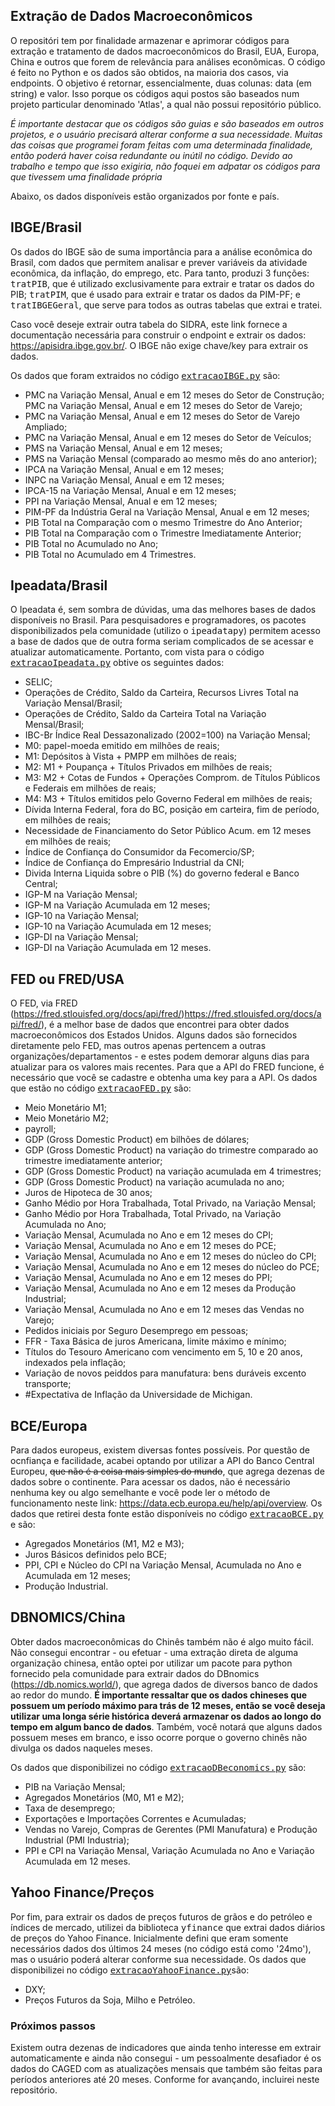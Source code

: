 ## Extração de Dados Macroeconômicos
O repositóri tem por finalidade armazenar e aprimorar códigos para extração e tratamento de dados macroeconômicos do Brasil, EUA, Europa, China e outros que forem de relevância para análises econômicas. O código é feito no Python e os dados são obtidos, na maioria dos casos, via endpoints. O objetivo é retornar, essencialmente, duas colunas: data (em string) e valor. Isso porque os códigos aqui postos são baseados num projeto particular denominado 'Atlas', a qual não possui repositório público. 

*É importante destacar que os códigos são guias e são baseados em outros projetos, e o usuário precisará alterar conforme a sua necessidade. Muitas das coisas que programei foram feitas com uma determinada finalidade, então poderá haver coisa redundante ou inútil no código. Devido ao trabalho e tempo que isso exigiria, não foquei em adpatar os códigos para que tivessem uma finalidade própria*

Abaixo, os dados disponíveis estão organizados por fonte e país. 

## IBGE/Brasil
Os dados do IBGE são de suma importância para a análise econômica do Brasil, com dados que permitem analisar e prever variáveis da atividade econômica, da inflação, do emprego, etc. Para tanto, produzi 3 funções: <kbd>tratPIB</kbd>, que é utilizado exclusivamente para extrair e tratar os dados do PIB; <kbd>tratPIM</kbd>, que é usado para extrair e tratar os dados da PIM-PF; e <kbd>tratIBGEGeral</kbd>, que serve para todos as outras tabelas que extrai e tratei.

Caso você deseje extrair outra tabela do SIDRA, este link fornece a documentação necessária para construir o endpoint e extrair os dados: https://apisidra.ibge.gov.br/. O IBGE não exige chave/key para extrair os dados. 

Os dados que foram extraidos no código <kbd>[extracaoIBGE.py](extracaoIBGE.py)</kbd> são:
- PMC na Variação Mensal, Anual e em 12 meses do Setor de Construção;
  PMC na Variação Mensal, Anual e em 12 meses do Setor de Varejo;
- PMC na Variação Mensal, Anual e em 12 meses do Setor de Varejo Ampliado;
- PMC na Variação Mensal, Anual e em 12 meses do Setor de Veículos;
- PMS na Variação Mensal, Anual e em 12 meses;
- PMS na Variação Mensal (comparado ao mesmo mês do ano anterior);
- IPCA na Variação Mensal, Anual e em 12 meses;
- INPC na Variação Mensal, Anual e em 12 meses;
- IPCA-15 na Variação Mensal, Anual e em 12 meses;
- PPI na Variação Mensal, Anual e em 12 meses;
- PIM-PF da Indústria Geral na Variação Mensal, Anual e em 12 meses;
- PIB Total na Comparação com o mesmo Trimestre do Ano Anterior;
- PIB Total na Comparação com o Trimestre Imediatamente Anterior;
- PIB Total no Acumulado no Ano;
- PIB Total no Acumulado em 4 Trimestres.

## Ipeadata/Brasil
O Ipeadata é, sem sombra de dúvidas, uma das melhores bases de dados disponíveis no Brasil. Para pesquisadores e programadores, os pacotes disponibilizados pela comunidade (utilizo o <kbd>ipeadatapy</kbd>) permitem acesso a base de dados que de outra forma seriam complicados de se acessar e atualizar automaticamente. Portanto, com vista para o código <kbd>[extracaoIpeadata.py](extracaoIpeadata.py)</kbd> obtive os seguintes dados:
- SELIC;
- Operações de Crédito, Saldo da Carteira, Recursos Livres Total na Variação Mensal/Brasil;
- Operações de Crédito, Saldo da Carteira Total na Variação Mensal/Brasil;
- IBC-Br Índice Real Dessazonalizado (2002=100) na Variação Mensal;
- M0: papel-moeda emitido em milhões de reais;
- M1: Depósitos à Vista + PMPP em milhões de reais;
- M2: M1 + Poupança + Títulos Privados em milhões de reais;
- M3: M2 + Cotas de Fundos + Operações Comprom. de Títulos Públicos e Federais em milhões de reais;
- M4: M3 + Títulos emitidos pelo Governo Federal em milhões de reais;
- Dívida Interna Federal, fora do BC, posição em carteira, fim de período, em milhões de reais;
- Necessidade de Financiamento do Setor Público Acum. em 12 meses em  milhões de reais;
- Índice de Confiança do Consumidor da Fecomercio/SP;
- Índice de Confiança do Empresário Industrial da CNI;
- Divida Interna Liquida sobre o PIB (%) do governo federal e Banco Central;
- IGP-M na Variação Mensal;
- IGP-M na Variação Acumulada em 12 meses;
- IGP-10 na Variação Mensal;
- IGP-10 na Variação Acumulada em 12 meses;
- IGP-DI na Variação Mensal;
- IGP-DI na Variação Acumulada em 12 meses.

## FED ou FRED/USA
O FED, via FRED (https://fred.stlouisfed.org/docs/api/fred/)https://fred.stlouisfed.org/docs/api/fred/), é a melhor base de dados que encontrei para obter dados macroeconômicos dos Estados Unidos. Alguns dados são fornecidos diretamente pelo FED, mas outros apenas pertencem a outras organizações/departamentos - e estes podem demorar alguns dias para atualizar para os valores mais recentes. Para que a API do FRED funcione, é necessário que você se cadastre e obtenha uma key para a API. Os dados que estão no código <kbd>[extracaoFED.py](extracaoFED.py)</kbd> são: 
- Meio Monetário M1;
- Meio Monetário M2;
- payroll;
- GDP (Gross Domestic Product) em bilhões de dólares;
- GDP (Gross Domestic Product) na variação do trimestre comparado ao trimestre imediatamente anterior;
- GDP (Gross Domestic Product) na variação acumulada em 4 trimestres;
- GDP (Gross Domestic Product) na variação acumulada no ano;
- Juros de Hipoteca de 30 anos;
- Ganho Médio por Hora Trabalhada, Total Privado, na Variação Mensal;
- Ganho Médio por Hora Trabalhada, Total Privado, na Variação Acumulada no Ano;
- Variação Mensal, Acumulada no Ano e em 12 meses do CPI;
- Variação Mensal, Acumulada no Ano e em 12 meses do PCE;
- Variação Mensal, Acumulada no Ano e em 12 meses do núcleo do CPI;
- Variação Mensal, Acumulada no Ano e em 12 meses do núcleo do PCE;
- Variação Mensal, Acumulada no Ano e em 12 meses do PPI;
- Variação Mensal, Acumulada no Ano e em 12 meses da Produção Industrial;
- Variação Mensal, Acumulada no Ano e em 12 meses das Vendas no Varejo;
- Pedidos iniciais por Seguro Desemprego em pessoas;
- FFR - Taxa Básica de juros Americana, limite máximo e mínimo;
- Títulos do Tesouro Americano com vencimento em 5, 10 e 20 anos, indexados pela inflação;
- Variação de novos peiddos para manufatura: bens duráveis excento transporte;
- #Expectativa de Inflação da Universidade de Michigan.

## BCE/Europa
Para dados europeus, existem diversas fontes possíveis. Por questão de ocnfiança e facilidade, acabei optando por utilizar a API do Banco Central Europeu, <del>que não é a coisa mais simples do mundo</del>, que agrega dezenas de dados sobre o continente. Para acessar os dados, não é necessário nenhuma key ou algo semelhante e você pode ler o método de funcionamento neste link: https://data.ecb.europa.eu/help/api/overview. Os dados que retirei desta fonte estão disponíveis no código <kbd>[extracaoBCE.py](extracaoBCE.py)</kbd> e são:
- Agregados Monetários (M1, M2 e M3);
- Juros Básicos definidos pelo BCE;
- PPI, CPI e Núcleo do CPI na Variação Mensal, Acumulada no Ano e Acumulada em 12 meses;
- Produção Industrial.

## DBNOMICS/China
Obter dados macroeconômicas do Chinês também não é algo muito fácil. Não consegui encontrar - ou efetuar - uma extração direta de alguma organização chinesa, então optei por utilizar um pacote para python fornecido pela comunidade para extrair dados do DBnomics (https://db.nomics.world/), que agrega dados de diversos banco de dados ao redor do mundo. **É importante ressaltar que os dados chineses que possuem um período máximo para trás de 12 meses, então se você deseja utilizar uma longa série histórica deverá armazenar os dados ao longo do tempo em algum banco de dados**. Também, você notará que alguns dados possuem meses em branco, e isso ocorre porque o governo chinês não divulga os dados naqueles meses. 

Os dados que disponibilizei no código <kbd>[extracaoDBeconomics.py](extracaoDBeconomics.py)</kbd> são:
- PIB na Variação Mensal;
- Agregados Monetários (M0, M1 e M2);
- Taxa de desemprego;
- Exportações e Importações Correntes e Acumuladas;
- Vendas no Varejo, Compras de Gerentes (PMI Manufatura) e Produção Industrial (PMI Industria);
- PPI e CPI na Variação Mensal, Variação Acumulada no Ano e Variação Acumulada em 12 meses.

## Yahoo Finance/Preços
Por fim, para extrair os dados de preços futuros de grãos e do petróleo e índices de mercado, utilizei da biblioteca <kbd>yfinance</kbd> que extrai dados diários de preços do Yahoo Finance. Inicialmente defini que eram somente necessários dados dos últimos 24 meses (no código está como '24mo'), mas o usuário poderá alterar conforme sua necessidade. Os dados que disponibilizei no código <kbd>[extracaoYahooFinance.py](extracaoYahooFinance.py)</kbd>são:
- DXY;
- Preços Futuros da Soja, Milho e Petróleo.

### Próximos passos
Existem outra dezenas de indicadores que ainda tenho interesse em extrair automaticamente e ainda não consegui - um pessoalmente desafiador é os dados do CAGED com as atualizações mensais que também são feitas para períodos anteriores até 20 meses. Conforme for avançando, incluirei neste repositório. 
